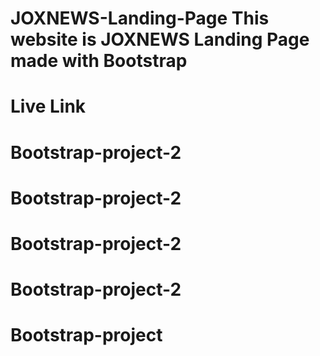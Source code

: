 # JOXNEWS-Landing-Page  This website is JOXNEWS Landing Page made with Bootstrap 

# Live Link



# Bootstrap-project-2
# Bootstrap-project-2
# Bootstrap-project-2
# Bootstrap-project-2
# Bootstrap-project
